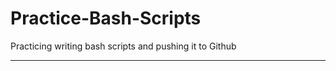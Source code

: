 # Practice-Bash-Scripts
Practicing writing bash scripts and pushing it to Github
*******************